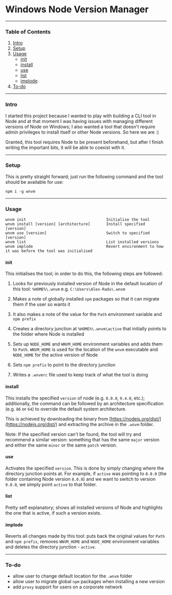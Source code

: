 # Windows Node Version Manager
------------------------------

### Table of Contents
1. [Intro](#intro)
2. [Setup](#setup)
3. [Usage](#usage)
   * [init](#init)
   * [install](#install)
   * [use](#use)
   * [list](#list)
   * [implode](#implode)
4. [To-do](#to-do)

------------------------------

### Intro

I started this project because I wanted to play with building a CLI tool in Node and at that moment I was having issues with managing different versions of Node on Windows; I also wanted a tool that doesn't require admin privileges to install itself or other Node versions. So here we are :)

Granted, this tool requires Node to be present beforehand, but after I finish writing the important bits, it will be able to coexist with it.

------------------------------

### Setup

This is pretty straight forward; just run the following command and the tool should be available for use:

```
npm i -g wnvm
```

------------------------------

### Usage

```
wnvm init                                   Initialise the tool
wnvm install [version] [architecture]       Install specified [version]
wnvm use [version]                          Switch to specified [version]
wnvm list                                   List installed versions
wnvm implode                                Revert environment to how it was before the tool was initialised
```

#### init

This initialises the tool; in order to do this, the following steps are followed:

1. Looks for previously installed version of Node in the default location of this tool: `%HOME%\.wnvm` e.g. `C:\Users\Alex-Radu\.wnvm`

2. Makes a note of globally installed `npm` packages so that it can migrate them if the user so wants it

3. It also makes a note of the value for the `Path` environment variable and `npm prefix`

4. Creates a directory junction at `%HOME%\.wnvm\active` that initially points to the folder where Node is installed

5. Sets up `NODE_HOME` and `WNVM_HOME` environment variables and adds them to `Path`. `WNVM_HOME` is used for the location of the `wnvm` executable and `NODE_HOME` for the active version of Node

6. Sets `npm prefix` to point to the directory junction

7. Writes a `.wnvmrc` file used to keep track of what the tool is doing

#### install

This installs the specified `version` of node (e.g. `8.0.0`, `9.4.0`, etc.); additionally, the command can be followed by an architecture specification (e.g. `86` or `64`) to override the default system architecture.

This is achieved by downloading the binary from [https://nodejs.org/dist/](https://nodejs.org/dist/) and extracting the archive in the `.wnvm` folder.

Note: If the specified version can't be found, the tool will try and recommend a similar version: something that has the same `major` version and either the same `minor` or the same `patch` version.

#### use

Activates the specified `version`. This is done by simply changing where the directory junction points at. For example, if `active` was pointing to `8.0.0` (the folder containing Node version `8.0.0`) and we want to switch to version `9.0.0`, we simply point `active` to that folder.

#### list

Pretty self explanatory; shows all installed versions of Node and highlights the one that is active, if such a version exists.

#### implode

Reverts all changes made by this tool: puts back the original values for `Path` and `npm prefix`, removes `WNVM_HOME` and `NODE_HOME` environment variables and deletes the directory junction - `active`.

------------------------------

### To-do

* allow user to change default location for the `.wnvm` folder
* allow user to migrate global `npm` packages when installing a new version
* add `proxy` support for users on a corporate network
